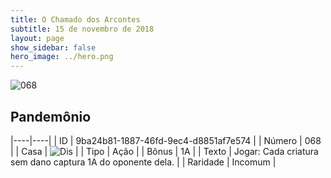 ```yaml
---
title: O Chamado dos Arcontes
subtitle: 15 de novembro de 2018
layout: page
show_sidebar: false
hero_image: ../hero.png
---
```


![068](https://cdn.keyforgegame.com/media/card_front/pt/341_068_52H2XVR2J45G_pt.png)

## Pandemônio

|----|----|
| ID | 9ba24b81-1887-46fd-9ec4-d8851af7e574 |
| Número | 068 |
| Casa | ![Dis](https://archonarcana.com/images/thumb/e/e8/Dis.png/22px-Dis.png "Dis") |
| Tipo | Ação |
| Bônus | 1A |
| Texto | Jogar: Cada criatura sem dano captura 1A do oponente dela. |
| Raridade | Incomum |
